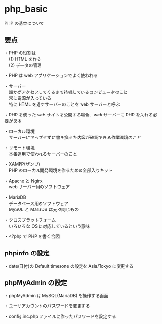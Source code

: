 # php_basic
PHP の基本について

## 要点
・PHP の役割は  
　(1) HTML を作る  
　(2) データの管理

・PHP は web アプリケーションでよく使われる

・サーバー  
　誰かがアクセスしてくるまで待機しているコンピュータのこと  
　常に電源が入っている  
　特に HTML を返すサーバーのことを web サーバーと呼ぶ

・PHP を使った web サイトを公開する場合、web サーバーに PHP を入れる必要がある

・ローカル環境  
　サーバーにアップせずに書き換えた内容が確認できる作業環境のこと

・リモート環境  
　本番運用で使われるサーバーのこと

・XAMPP(ザンプ)  
　PHP のローカル開発環境を作るための全部入りキット

・Apache と Nginx  
　web サーバー用のソフトウェア

・MariaDB  
　データベース用のソフトウェア  
　MySQL と MariaDB は元々同じもの

・クロスプラットフォーム  
　いろいろな OS に対応しているという意味

・<?php で PHP を書く合図

## phpinfo の設定
・date(日付)の Default timezone の設定を Asia/Tokyo に変更する

## phpMyAdmin の設定
・phpMyAdmin は MySQL(MariaDB) を操作する画面

・ユーザアカウントのパスワードを変更する

・config.inc.php ファイルに作ったパスワードを設定する

